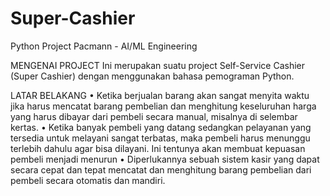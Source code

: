 # Super-Cashier
Python Project Pacmann - AI/ML Engineering

MENGENAI PROJECT
Ini merupakan suatu project Self-Service Cashier (Super Cashier) dengan menggunakan bahasa pemograman Python.

LATAR BELAKANG
•	Ketika berjualan barang akan sangat menyita waktu jika harus mencatat barang pembelian dan menghitung keseluruhan harga yang harus dibayar dari pembeli secara manual, misalnya di selembar kertas.
•	Ketika banyak pembeli yang datang sedangkan pelayanan yang tersedia untuk melayani sangat terbatas, maka pembeli harus menunggu terlebih dahulu agar bisa dilayani. Ini tentunya akan membuat kepuasan pembeli menjadi menurun
•	Diperlukannya sebuah sistem kasir yang dapat secara cepat dan tepat mencatat dan menghitung barang pembelian dari pembeli secara otomatis dan mandiri.
